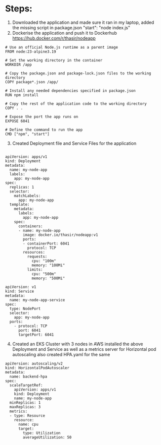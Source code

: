 # Steps:
1. Downloaded the application and made sure it ran in my laptop, added the missing script in package.json "start": "node index.js"
2. Dockerise the application and push it to Dockerhub https://hub.docker.com/r/thasir/nodeapp
```
# Use an official Node.js runtime as a parent image
FROM node:23-alpine3.19

# Set the working directory in the container
WORKDIR /app

# Copy the package.json and package-lock.json files to the working directory
COPY package*.json /app/

# Install any needed dependencies specified in package.json
RUN npm install 

# Copy the rest of the application code to the working directory
COPY . .

# Expose the port the app runs on
EXPOSE 6041

# Define the command to run the app
CMD ["npm", "start"]

```
3. Created Deployment file and Service Files for the application

```

apiVersion: apps/v1
kind: Deployment
metadata:
  name: my-node-app
  labels:
    app: my-node-app
spec:
  replicas: 1
  selector:
    matchLabels:
      app: my-node-app
  template:
    metadata:
      labels:
        app: my-node-app
    spec:
      containers:
      - name: my-node-app
        image: docker.io/thasir/nodeapp:v1
        ports:
        - containerPort: 6041
          protocol: TCP
        resources:
          requests:
            cpu: "100m"
            memory: "100Mi"         
          limits:
            cpu: "500m"
            memory: "500Mi"
```

```
apiVersion: v1
kind: Service
metadata:
  name: my-node-app-service
spec:
  type: NodePort
  selector:
    app: my-node-app
  ports:
    - protocol: TCP
      port: 6041
      targetPort: 6041

```
4. Created an EKS Cluster with 3 nodes in AWS installed the above Deployment and Service as well as a metrics server for Horizontal pod autoscaling also created HPA.yaml for the same 
```
apiVersion: autoscaling/v2
kind: HorizontalPodAutoscaler
metadata:
  name: backend-hpa
spec:
  scaleTargetRef:
    apiVersion: apps/v1
    kind: Deployment
    name: my-node-app
  minReplicas: 1
  maxReplicas: 3
  metrics:
  - type: Resource
    resource:
      name: cpu
      target:
        type: Utilization
        averageUtilization: 50

```
